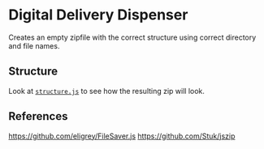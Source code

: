 # Digital Delivery Dispenser

Creates an empty zipfile with the correct structure using correct directory and
file names.


## Structure

Look at [`structure.js`](structure.js) to see how the resulting zip will look.


## References

https://github.com/eligrey/FileSaver.js
https://github.com/Stuk/jszip
